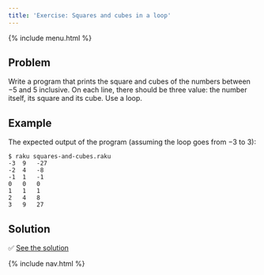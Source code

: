 ```yaml
---
title: 'Exercise: Squares and cubes in a loop'
---
```


{% include menu.html %}

## Problem

Write a program that prints the square and cubes of the numbers between −5 and 5 inclusive. On each line, there should be three value: the number itself, its square and its cube. Use a loop.

## Example

The expected output of the program (assuming the loop goes from −3 to 3):

```console
$ raku squares-and-cubes.raku
-3	9	-27
-2	4	-8
-1	1	-1
0	0	0
1	1	1
2	4	8
3	9	27
```

## Solution

✅ [See the solution](solution)

{% include nav.html %}
